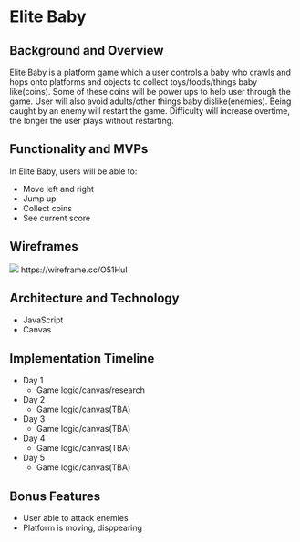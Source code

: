 # Elite Baby 

## Background and Overview
Elite Baby is a platform game which a user controls a baby who crawls and hops onto platforms and objects to collect toys/foods/things baby like(coins). Some of these coins will be power ups to help user through the game. User will also avoid adults/other things baby dislike(enemies). Being caught by an enemy will restart the game.
Difficulty will increase overtime, the longer the user plays without restarting. 

## Functionality and MVPs 

In Elite Baby, users will be able to:
  - Move left and right
  - Jump up 
  - Collect coins
  - See current score

## Wireframes 

<img src="https://user-images.githubusercontent.com/50147749/75635796-e2914b80-5be6-11ea-9064-05eb56cad8cd.png">
https://wireframe.cc/O51HuI

## Architecture and Technology
- JavaScript
- Canvas

## Implementation Timeline 

- Day 1
    - Game logic/canvas/research
- Day 2
    - Game logic/canvas(TBA)
- Day 3
    - Game logic/canvas(TBA)
- Day 4
    - Game logic/canvas(TBA)
- Day 5
    - Game logic/canvas(TBA)

## Bonus Features

- User able to attack enemies
- Platform is moving, disppearing
